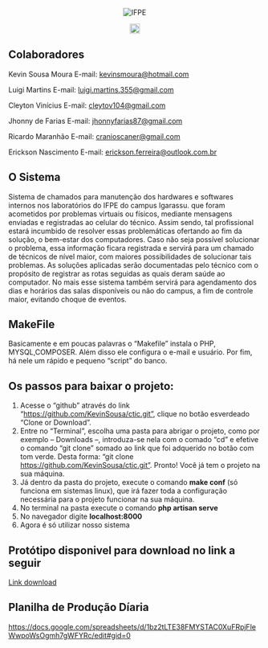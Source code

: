 
<p align="center">
   <img src="https://portal.ifpe.edu.br/campus/olinda/noticias/campus-abre-novas-vagas-para-cursos-de-ingles-e-frances/marca-nova.png/@@images/182edafc-d9a0-44e8-8460-7d4d5db29d03.png" alt="IFPE">
</p>


<p align="center">
<a href="#k"><img style="width: 20px;" src="https://laravel.com/assets/img/components/logo-laravel.svg" alt="Laravel"></a>
<!-- <a href=#"><img src="https://poser.pugx.org/laravel/framework/d/total.svg" alt="Total Downloads"></a>
<a href="#"><img src="https://poser.pugx.org/laravel/framework/v/stable.svg" alt="Latest Stable Version"></a>
<a href="#"><img src="https://poser.pugx.org/laravel/framework/license.svg" alt="License"></a> -->
</p>

## Colaboradores


Kevin Sousa Moura
E-mail: kevinsmoura@hotmail.com

Luigi Martins
E-mail: luigi.martins.355@gmail.com

Cleyton Vinícius
E-mail: cleytov104@gmail.com

Jhonny de Farias
E-mail: jhonnyfarias87@gmail.com

Ricardo Maranhão
E-mail: cranioscaner@gmail.com

Erickson Nascimento
E-mail: erickson.ferreira@outlook.com.br

## O Sistema
   Sistema de chamados para manutenção dos hardwares e softwares internos nos laboratórios do IFPE do campus Igarassu. que foram acometidos por problemas virtuais ou físicos, mediante mensagens enviadas e registradas ao celular do técnico. Assim sendo, tal profissional estará incumbido de resolver essas problemáticas ofertando ao fim da solução, o bem-estar dos computadores. Caso não seja possível solucionar o problema, essa informação ficara registrada e servirá para um chamado de técnicos de nível maior, com maiores possibilidades de solucionar tais problemas. As soluções aplicadas serão documentadas pelo técnico com o propósito de registrar as rotas seguidas as quais deram saúde ao computador. No mais esse sistema também servirá para agendamento dos dias e horários das salas disponíveis ou não do campus, a  fim de controle maior, evitando choque de eventos. 

## MakeFile
Basicamente e em poucas palavras o “Makefile” instala o PHP, MYSQL,COMPOSER. Além disso ele configura o e-mail e usuário. Por fim, há nele um rápido e pequeno “script” do banco.

## Os passos para baixar o projeto:
1. Acesse o “github” através do link “https://github.com/KevinSousa/ctic.git”, clique no botão esverdeado “Clone or Download”.
2. Entre no “Terminal”, escolha uma pasta para abrigar o projeto, como por exemplo – Downloads –, introduza-se nela com o comado “cd” e efetive o comando “git clone” somado ao link que foi adquerido no botão com tom verde. Desta forma: “git clone https://github.com/KevinSousa/ctic.git”. Pronto! Você já tem o projeto na sua máquina.
3. Já dentro da pasta do projeto, execute o comando **make conf** (só funciona em sistemas linux), que irá fazer toda a configuração necessária para o projeto funcionar na sua máquina.
4. No terminal na pasta execute o comando **php artisan serve**
5. No navegador digite **localhost:8000**
6. Agora é só utilizar nosso sistema


## Protótipo disponivel para download no link a seguir

<a href="https://drive.google.com/open?id=1Wi4tLw8tusp6PkNXbK1r-3S0-x5q8zHI">Link download </a>


## Planilha de Produção Díaria

https://docs.google.com/spreadsheets/d/1bz2tLTE38FMYSTAC0XuFRpjFleWwpoWsOgmh7gWFYRc/edit#gid=0


